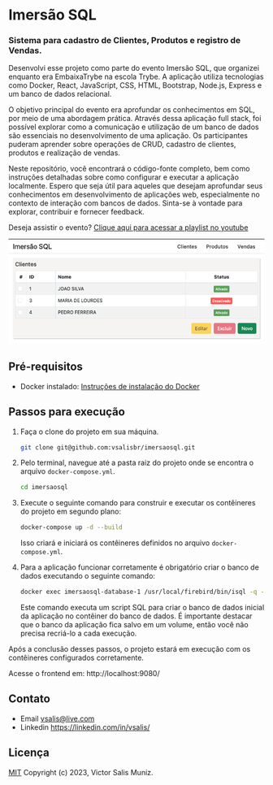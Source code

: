# Imersão SQL
### Sistema para cadastro de Clientes, Produtos e registro de Vendas.


Desenvolvi esse projeto como parte do evento Imersão SQL, que organizei enquanto era EmbaixaTrybe na escola Trybe. A aplicação utiliza tecnologias como Docker, React, JavaScript, CSS, HTML, Bootstrap, Node.js, Express e um banco de dados relacional.

O objetivo principal do evento era aprofundar os conhecimentos em SQL, por meio de uma abordagem prática. Através dessa aplicação full stack, foi possível explorar como a comunicação e utilização de um banco de dados são essenciais no desenvolvimento de uma aplicação. Os participantes puderam aprender sobre operações de CRUD, cadastro de clientes, produtos e realização de vendas.

Neste repositório, você encontrará o código-fonte completo, bem como instruções detalhadas sobre como configurar e executar a aplicação localmente. Espero que seja útil para aqueles que desejam aprofundar seus conhecimentos em desenvolvimento de aplicações web, especialmente no contexto de interação com bancos de dados. Sinta-se à vontade para explorar, contribuir e fornecer feedback.

Deseja assistir o evento? [Clique aqui para acessar a playlist no youtube](https://www.youtube.com/playlist?list=PLS_fPPRrvxeeyizXBGVtZ3QOFxAj2Q8v7)

![Screenshot of project operation](cover.png)

## Pré-requisitos

- Docker instalado: [Instruções de instalação do Docker](https://docs.docker.com/get-docker/)

## Passos para execução

1. Faça o clone do projeto em sua máquina.

   ```bash
   git clone git@github.com:vsalisbr/imersaosql.git
   ```

2. Pelo terminal, navegue até a pasta raiz do projeto onde se encontra o arquivo `docker-compose.yml`.

   ```bash
   cd imersaosql
   ```

3. Execute o seguinte comando para construir e executar os contêineres do projeto em segundo plano:

   ```bash
   docker-compose up -d --build
   ```

   Isso criará e iniciará os contêineres definidos no arquivo `docker-compose.yml`.

4. Para a aplicação funcionar corretamente é obrigatório criar o banco de dados executando o seguinte comando:

   ```bash
   docker exec imersaosql-database-1 /usr/local/firebird/bin/isql -q -i /tmp/criar_banco.sql
   ```

   Este comando executa um script SQL para criar o banco de dados inicial da aplicação no contêiner do banco de dados. É importante destacar que o banco da aplicação fica salvo em um volume, então você não precisa recriá-lo a cada execução.

Após a conclusão desses passos, o projeto estará em execução com os contêineres configurados corretamente.

Acesse o frontend em: http://localhost:9080/

## Contato

- Email <vsalis@live.com>
- Linkedin <https://linkedin.com/in/vsalis/>

## Licença

[MIT](LICENSE) Copyright (c) 2023, Victor Salis Muniz.
